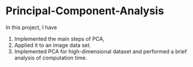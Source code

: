 # Principal-Component-Analysis

In this project, I have

1. Implemented the main steps of PCA, 
2. Applied it to an image data set.
3. Implemented PCA for high-dimensional dataset and performed a brief analysis of computation time.
